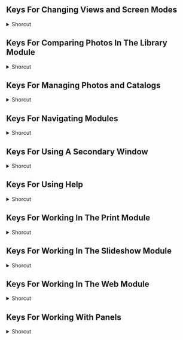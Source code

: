 ## Keys For Changing Views and Screen Modes
<details>
           <summary>Shorcut</summary>

Shortcut | Description
------------ | -------------
C | Enter library compare view | 
Cmd + I | Show/Hide info overlay | 
Cmd + Option + F | Go to normal screen mode | 
Cmd + Shift + F | Switch between normal and full screen, hide panels | 
Cmd + Shift + L | Toggle lights dim mode | 
D | Open selected photo in the develop module | 
E | Enter library loupe view | 
F | Cycle screen modes | 
G | Enter library grid view | 
I | Cycle info overlay | 
L | Cycle forward through lights out modes | 
N | Enter library survey view | 
Shift + F | Previous screen mode | 
Shift + L | Cycle backward through lights out modes | 

</details>

## Keys For Comparing Photos In The Library Module
<details>
           <summary>Shorcut</summary>

Shortcut | Description
------------ | -------------
C | Switch to compare view | 
Cmd + \- | Zoom out in loupe view | 
Cmd + = | Zoom in loupe view | 
Cmd + [ | Rotate photo left (counterclockwise) | 
Cmd + ] | Rotate photo right (clockwise) | 
Cmd + A | Select all photos | 
Cmd + Click | Select multiple discrete photos | 
Cmd + D | Deselect all photos | 
Cmd + G | Group into stack | 
Cmd + J | Open library view options | 
Cmd + Option + A | Select flagged photos | 
Cmd + Option + Shift + D | Deselect unflagged photos | 
Cmd + Option + Shift + H | Show/Hide badges | 
Cmd + Return | Play impromptu slide show | 
Cmd + Shift + D | Select only active photo | 
Cmd + Shift + G | Unstack | 
Cmd + Shift + H | Toggle cell extras | 
Down Arrow | Swap select and candidate photos in compare view | 
E or Return | Switch to loupe view | 
End | Go to end of grid view | 
G or Esc | Switch to grid view | 
Home | Go to beginning of grid view | 
N | Switch to survey view | 
Right Arrow | Add next photo to selection | 
S | Toggle stack | 
Shift + [ | Move up in stack | 
Shift + ] | Move down in stack | 
Shift + Click | Select multiple contiguous photos | 
Shift + Left | Add previous photo to selection | 
Shift + S | Move to top of stack | 
Spacebar | Switch from grid to loupe view | 
Up Arrow | Make next photos select and candidate in compare view | 
Z | Toggle zoom view | 

</details>

## Keys For Managing Photos and Catalogs
<details>
           <summary>Shorcut</summary>

Shortcut | Description
------------ | -------------
Cmd + , (comma) | Open preferences | 
Cmd + Delete | Delete rejected photo(s) | 
Cmd + E | Edit in photoshop | 
Cmd + Option + E | Open in other editor | 
Cmd + Option + Shift + , (comma) | Open plug-in manager | 
Cmd + Option + Shift + Delete | Delete selected photo(s) and move to Trash | 
Cmd + Option + Shift + E | Export with previous settings | 
Cmd + P | Print selected photo | 
Cmd + R | Show in Explorer/Finder (library and develop module only) | 
Cmd + Shift + E | Export selected photo(s) | 
Cmd + Shift + I | Import photos from disk | 
Cmd + Shift + N | Create a new folder in the library module | 
Cmd + Shift + P | Open page setup dialog box | 
Cmd + T | Hide/Show tether capture bar | 
Cmd +Shift + O | Open catalog | 
Cmd +Shift + T | Create new subfolder (segmented tethered capture) | 
Delete | Delete selected photo(s) | 
F2 | Rename photo (in library module) | 
joe test | Create virtual copy (library and Develop module only) | 
Left Arrow | Go to previous photo in the filmstrip | 
Option + Delete | Remove selected photo(s) from catalog | 
Right Arrow | Go to next photo in the filmstrip | 

</details>

## Keys For Navigating Modules
<details>
           <summary>Shorcut</summary>

Shortcut | Description
------------ | -------------
Cmd + Option + 1 | Go to library module | 
Cmd + Option + 2 | Go to develop module | 
Cmd + Option + 3 | Go to slideshow module | 
Cmd + Option + 4 | Go to print module | 
Cmd + Option + 5 | Go to web module | 
Cmd + Option + Left Arrow | Go back | 
Cmd + Option + Right Arrow | Go forward | 
Cmd + Option + Up Arrow | Go back to previous module | 

</details>

## Keys For Using A Secondary Window
<details>
           <summary>Shorcut</summary>

Shortcut | Description
------------ | -------------
Cmd + F11 | Open secondary window | 
Cmd + Option + Shift + Return | Enter slideshow view | 
Cmd + Shift + \- | Zoom out | 
Cmd + Shift + = | Zoom in | 
Cmd + Shift + F11 | Enter full screen mode (requires a second monitor) | 
Cmd + Shift + Return | Enter locked loupe view | 
Shift + \ | Show/Hide filter bar | 
Shift + C | Enter compare view | 
Shift + E | Enter normal loupe view | 
Shift + G | Enter grid view | 
Shift + N | Enter survey view | 

</details>

## Keys For Using Help
<details>
           <summary>Shorcut</summary>

Shortcut | Description
------------ | -------------
Click | Hide current module shortcuts | 
Cmd + / | Display current module shortcuts | 
Cmd + Option + Shift + / | Go to current module Help | 
F1 | Open community help | 

</details>

## Keys For Working In The Print Module
<details>
           <summary>Shorcut</summary>

Shortcut | Description
------------ | -------------
Cmd + [ | Rotate photo left (counterclockwise) | 
Cmd + ] | Rotate photo right (clockwise) | 
Cmd + Left Arrow | Go to previous page | 
Cmd + N | Create a new print template | 
Cmd + Option + P | Print one copy | 
Cmd + Option + Shift + P | Open print settings dialog box | 
Cmd + P | Print | 
Cmd + R | Show/Hide rulers | 
Cmd + Return | Play impromptu slide show | 
Cmd + Right Arrow | Go to next page | 
Cmd + S | Save print settings | 
Cmd + Shift + H | Show/Hide guides | 
Cmd + Shift + J | Show/Hide page bleed | 
Cmd + Shift + K | Show/Hide image cells | 
Cmd + Shift + Left Arrow | Go to first page | 
Cmd + Shift + M | Show/Hide margins and gutters | 
Cmd + Shift + N | Create a new print template folder | 
Cmd + Shift + P | Open page setup dialog box | 
Cmd + Shift + Right Arrow | Go to last page | 
Cmd + Shift + U | Show/Hide dimensions | 

</details>

## Keys For Working In The Slideshow Module
<details>
           <summary>Shorcut</summary>

Shortcut | Description
------------ | -------------
Cmd + [ | Rotate photo left (counterclockwise) | 
Cmd + ] | Rotate photo right (clockwise) | 
Cmd + J | Export PDF slide show | 
Cmd + N | Create a new slide show template | 
Cmd + Option + J | Export video slide show | 
Cmd + Return | Play impromptu slide show | 
Cmd + S | Save slide show settings | 
Cmd + Shift + H | Show/Hide guides | 
Cmd + Shift + J | Export JPEG slide show | 
Cmd + Shift + N | Create a new slide show template folder | 
Esc | End slide show | 
Left Arrow | Go to previous slide | 
Option + Return | Preview slide show | 
Return | Play slide show | 
Right Arrow | Go to next slide | 
Spacebar | Pause slide show | 

</details>

## Keys For Working In The Web Module
<details>
           <summary>Shorcut</summary>

Shortcut | Description
------------ | -------------
Cmd + J | Export web gallery | 
Cmd + N | Create a new web gallery template | 
Cmd + Option + P | Preview in browser | 
Cmd + R | Reload web gallery | 
Cmd + Return | Play impromptu slide show | 
Cmd + S | Save web gallery settings | 
Cmd + Shift + N | Create a new web gallery template folder | 

</details>

## Keys For Working With Panels
<details>
           <summary>Shorcut</summary>

Shortcut | Description
------------ | -------------
Cmd + 0 to 9 | Open/Close right panels, library and develop modules, top to bottom | 
Cmd + 1 to 7 | Open/Close right panels, slideshow, print, and web modules, top to bottom | 
Cmd + Click a panel | Open/Close all panels | 
Cmd + Control + 0 to 5 | Open/Close left panels, top to bottom | 
F5 | Show/Hide module picker | 
F6 | Show/Hide filmstrip | 
F7 | Show/Hide left panels | 
F8 | Show/Hide right panels | 
Option + Click a panel | Toggle solo mode | 
Shift + Click a panel | Open a new panel without closing soloed panel | 
Shift + Tab | Show/Hide all panels | 
T | Show/Hide toolbar | 
Tab | Show/Hide side panels | 
</details>
